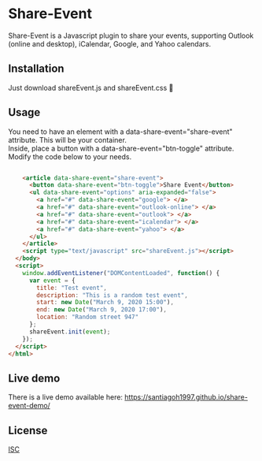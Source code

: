 # Share-Event

Share-Event is a Javascript plugin to share your events, supporting Outlook (online and desktop), iCalendar, Google, and Yahoo calendars.

## Installation

Just download shareEvent.js and shareEvent.css 🐣

## Usage

You need to have an element with a data-share-event="share-event" attribute. This will be your container.  
Inside, place a button with a data-share-event="btn-toggle" attribute. Modify the code below to your needs.

```html

    <article data-share-event="share-event">
      <button data-share-event="btn-toggle">Share Event</button>
      <ul data-share-event="options" aria-expanded="false">
        <a href="#" data-share-event="google"> </a>
        <a href="#" data-share-event="outlook-online"> </a>
        <a href="#" data-share-event="outlook"> </a>
        <a href="#" data-share-event="icalendar"> </a>
        <a href="#" data-share-event="yahoo"> </a>
      </ul>
    </article>
    <script type="text/javascript" src="shareEvent.js"></script>
  </body>
  <script>
    window.addEventListener("DOMContentLoaded", function() {
      var event = {
        title: "Test event",
        description: "This is a random test event",
        start: new Date("March 9, 2020 15:00"),
        end: new Date("March 9, 2020 17:00"),
        location: "Random street 947"
      };
      shareEvent.init(event);
    });
  </script>
</html>
```

## Live demo

There is a live demo available here: https://santiagoh1997.github.io/share-event-demo/

## License

[ISC](https://choosealicense.com/licenses/isc/)
